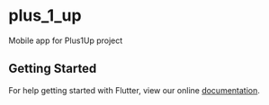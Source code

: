 # plus_1_up

Mobile app for Plus1Up project

## Getting Started

For help getting started with Flutter, view our online
[documentation](https://flutter.io/).
